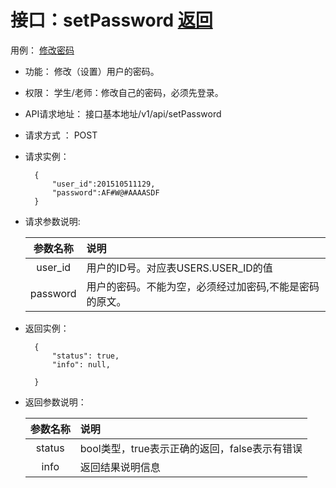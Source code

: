 # 接口：setPassword  [返回](../../README.md)
用例： [修改密码](../用例/修改密码.md)

- 功能：
    修改（设置）用户的密码。
    
- 权限：
    学生/老师：修改自己的密码，必须先登录。    
    
- API请求地址： 
    接口基本地址/v1/api/setPassword

- 请求方式 ：
    POST

- 请求实例：

        {
            "user_id":201510511129,
            "password":AF#W@#AAAASDF
        }
        
- 请求参数说明:        

  |参数名称|说明|
  |:---------:|:--------------------------------------------------------|      
  |user_id|用户的ID号。对应表USERS.USER_ID的值|
  |password|用户的密码。不能为空，必须经过加密码,不能是密码的原文。| 
  
- 返回实例：

        {         
            "status": true,
            "info": null,    

        }
 
- 返回参数说明： 
 
  |参数名称|说明|
  |:---------:|:--------------------------------------------------------|      
  |status|bool类型，true表示正确的返回，false表示有错误|
  |info|返回结果说明信息|

